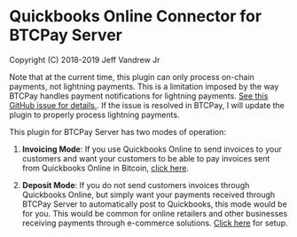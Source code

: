 <h1>Quickbooks Online Connector for BTCPay Server</h1>

Copyright (C) 2018-2019 Jeff Vandrew Jr

Note that at the current time, this plugin can only process on-chain payments, not lightning payments. This is a limitation imposed by the way BTCPay handles payment notifications for lightning payments. [See this GitHub issue for details.](https://github.com/btcpayserver/btcpayserver/issues/564). If the issue is resolved in BTCPay, I will update the plugin to properly process lightning payments.

This plugin for BTCPay Server has two modes of operation:

1. **Invoicing Mode**: If you use Quickbooks Online to send invoices to your customers and want your customers to be able to pay invoices sent from Quickbooks Online in Bitcoin, [click here](https://github.com/JeffVandrewJr/btcqbo/blob/master/invoice-mode.md).

2. **Deposit Mode**: If you do not send customers invoices through Quickbooks Online, but simply want your payments received through BTCPay Server to automatically post to Quickbooks, this mode would be for you. This would be common for online retailers and other businesses receiving payments through e-commerce solutions. [Click here](https://github.com/JeffVandrewJr/btcqbo/blob/master/deposit-mode.md) for setup.

